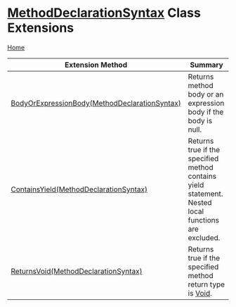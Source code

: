 <a name="_top"></a>

# [MethodDeclarationSyntax](https://docs.microsoft.com/en-us/dotnet/api/microsoft.codeanalysis.csharp.syntax.methoddeclarationsyntax) Class Extensions

[Home](../../../../../README.md#_top)

| Extension Method | Summary |
| ---------------- | ------- |
| [BodyOrExpressionBody(MethodDeclarationSyntax)](../../../../../Roslynator/CSharp/SyntaxExtensions/BodyOrExpressionBody/README.md#Roslynator_CSharp_SyntaxExtensions_BodyOrExpressionBody_Microsoft_CodeAnalysis_CSharp_Syntax_MethodDeclarationSyntax_) | Returns method body or an expression body if the body is null\. |
| [ContainsYield(MethodDeclarationSyntax)](../../../../../Roslynator/CSharp/SyntaxExtensions/ContainsYield/README.md#Roslynator_CSharp_SyntaxExtensions_ContainsYield_Microsoft_CodeAnalysis_CSharp_Syntax_MethodDeclarationSyntax_) | Returns true if the specified method contains yield statement\. Nested local functions are excluded\. |
| [ReturnsVoid(MethodDeclarationSyntax)](../../../../../Roslynator/CSharp/SyntaxExtensions/ReturnsVoid/README.md#Roslynator_CSharp_SyntaxExtensions_ReturnsVoid_Microsoft_CodeAnalysis_CSharp_Syntax_MethodDeclarationSyntax_) | Returns true if the specified method return type is [Void](https://docs.microsoft.com/en-us/dotnet/api/system.void)\. |

